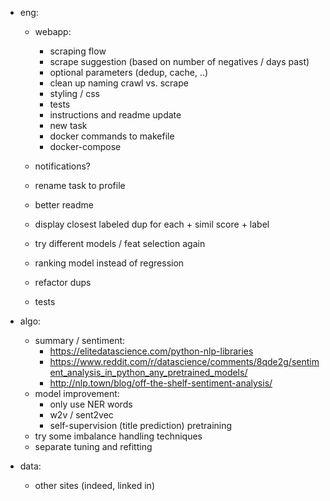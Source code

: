 - eng:
    - webapp: 
        - scraping flow
	    - scrape suggestion (based on number of negatives / days past)
        - optional parameters (dedup, cache, ..)
        - clean up naming crawl vs. scrape
        - styling / css
        - tests
        - instructions and readme update
        - new task
        - docker commands to makefile
        - docker-compose   
	- notifications?
        
    - rename task to profile
    - better readme
    - display closest labeled dup for each + simil score + label
    - try different models / feat selection again
    - ranking model instead of regression 
    - refactor dups
    - tests        
    
- algo:
    - summary / sentiment:
        - https://elitedatascience.com/python-nlp-libraries
        - https://www.reddit.com/r/datascience/comments/8qde2g/sentiment_analysis_in_python_any_pretrained_models/
        - http://nlp.town/blog/off-the-shelf-sentiment-analysis/  
    - model improvement:
        - only use NER words
        - w2v / sent2vec
        - self-supervision (title prediction) pretraining
    - try some imbalance handling techniques    
    - separate tuning and refitting
    
- data:
    - other sites (indeed, linked in)
